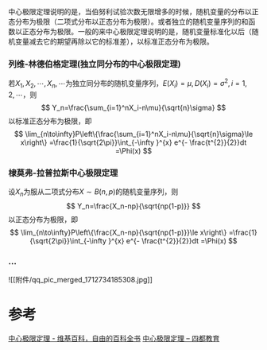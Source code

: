 

中心极限定理说明的是，当伯努利试验次数无限增多的时候，随机变量的分布以正态分布为极限（二项式分布以正态分布为极限）。或者独立的随机变量序列的和函数以正态分布为极限。一般的来中心极限定理说明的是，随机变量标准化以后（随机变量减去它的期望再除以它的标准差），以标准正态分布为极限。


### 列维-林德伯格定理(独立同分布的中心极限定理)
若$X_1,X_2,\cdots,X_n,\cdots$为独立同分布的随机变量序列，$E(X_i)=\mu, D(X_i)=\sigma^2, i=1,2,\cdots$，则
$$
Y_n=\frac{\sum_{i=1}^nX_i-n\mu}{\sqrt{n}\sigma}
$$
以标准正态分布为极限，即
$$
\lim_{n\to\infty}P\left\{\frac{\sum_{i=1}^nX_i-n\mu}{\sqrt{n}\sigma}\le x\right\}
=\frac{1}{\sqrt{2\pi}}\int_{-\infty }^{x} e^{- \frac{t^{2}}{2}}dt
=\Phi(x)
$$

### 棣莫弗-拉普拉斯中心极限定理
设$X_n$为服从二项式分布$X\sim B(n,p)$的随机变量序列，则
$$
Y_n=\frac{X_n-np}{\sqrt{np(1-p)}}
$$
以正态分布为极限，即
$$
\lim_{n\to\infty}P\left\{\frac{X_n-np}{\sqrt{np(1-p)}}\le x\right\}
=\frac{1}{\sqrt{2\pi}}\int_{-\infty }^{x} e^{- \frac{t^{2}}{2}}dt
=\Phi(x)
$$


### ...
![[附件/qq_pic_merged_1712734185308.jpg]]

# 参考
[中心极限定理 - 维基百科，自由的百科全书](https://zh.wikipedia.org/wiki/%E4%B8%AD%E5%BF%83%E6%9E%81%E9%99%90%E5%AE%9A%E7%90%86)
[中心极限定理 – 四都教育](https://www.sudoedu.com/%e6%a6%82%e7%8e%87%e7%bb%9f%e8%ae%a1%e8%a7%86%e9%a2%91%e8%af%be%e7%a8%8b/%e6%a6%82%e7%8e%87%e8%ae%ba%e7%9a%84%e6%9e%81%e9%99%90%e7%90%86%e8%ae%ba/%e4%b8%ad%e5%bf%83%e6%9e%81%e9%99%90%e5%ae%9a%e7%90%86-4/)
